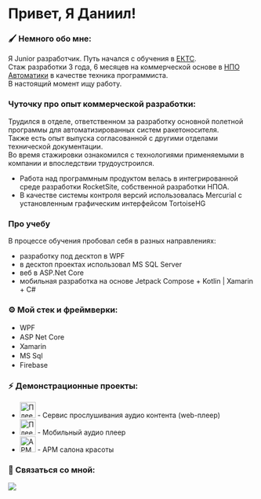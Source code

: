 # Привет, Я Даниил!

### 🖌️ Немного обо мне:
Я Junior разработчик. Путь начался с обучения в [ЕКТС](https://www.ects.ru).  
Стаж разработки 3 года, 6 месяцев на коммерческой основе в [НПО Автоматики](https://www.npoa.ru/) в качестве техника программиста.  
В настоящий момент ищу работу.

###  Чуточку про опыт коммерческой разработки:
Трудился в отделе, ответственном за разработку основной полетной программы для автоматизированных систем ракетоносителя.  
Также есть опыт выпуска согласованной с другими отделами технической документации.  
Во время стажировки ознакомился с технологиями применяемыми в компании и впоследствии трудоустроился.
- Работа над программным продуктом велась в интегрированной среде разработки RocketSite, собственной разработки НПОА.
- В качестве системы контроля версий использовалась Mercurial с установленным графическим интерфейсом TortoiseHG

### Про учебу
В процессе обучения пробовал себя в разных направлениях:  
- разработку под десктоп в WPF
- в десктоп проектах использовал MS SQL Server 
- веб в ASP.Net Core
- мобильная разработка на основе Jetpack Compose + Kotlin | Xamarin + C#

### ⚙️ Мой стек и фреймверки:
-  WPF  <img src="https://blogger.googleusercontent.com/img/b/R29vZ2xl/AVvXsEihTXrlDqM9PFfRBTfzhoq78nNZPkUQ-KMaxyhuThl61aNI9ZhcQbiW2OCKLo9HHnBsQz4QlLp7c3kBhrJU4sqDfu17gjEd2WBDREbNT2F6-YC7zBRazZzqysK9W68x1PcENtyvCtLZHVmUHYmv6RRCcEyaXeTtZ2xBx-2F78nBU_oW8arIkXUtReak9A/s200/wpf-xaml-curso-gratis-online.png" height="16"/>
-  ASP Net Core <img src="https://uploads-ssl.webflow.com/5eb90728dc345d1fe8bed774/62b93b442f00915f2a007514_image%206.png" height="16"/>
-  Xamarin  <img src="https://raw.githubusercontent.com/detain/svg-logos/780f25886640cef088af994181646db2f6b1a3f8/svg/xamarin.svg" height="16"/>
-  MS Sql <img src="https://www.svgrepo.com/show/303229/microsoft-sql-server-logo.svg" height="16"/>
-  Firebase <img src="https://www.vectorlogo.zone/logos/firebase/firebase-icon.svg" height="16"/>

### ⚡ Демонстрационные проекты:
<ul>
  <li>
    <a href="https://github.com/psCommune/kursovoi_4kurs"><img src="https://github.com/blackcater/blackcater/raw/main/images/Hi.gif" height="32" alt="Плеер"></a> - Сервис прослушивания аудио контента (web-плеер)
  </li>
  <li>
    <a href="https://github.com/psCommune/kursovoi_v2"><img src="https://github.com/blackcater/blackcater/raw/main/images/Hi.gif" height="32" alt="Плеер"></a> - Мобильный аудио плеер
  </li>
  <li>
    <a href="https://github.com/psCommune/VelvetEyebrows"><img src="https://github.com/blackcater/blackcater/raw/main/images/Hi.gif" height="32" alt="АРМ"></a> - АРМ салона красоты
  </li>
</ul>

### 💬 Связаться со мной:

<a href="https://t.me/KrevetOchka_more" target="_blank"><img src="https://img.shields.io/badge/Telegram-26A5E4?style=for-the-badge&logo=Telegram&logoColor=fff"/></a>



<!-- postman, figma, html, css -->
